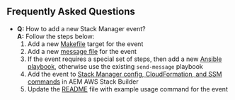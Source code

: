 Frequently Asked Questions
--------------------------

* __Q:__ How to add a new Stack Manager event?<br/>
  __A:__ Follow the steps below:<br/>
    1. Add a new [Makefile](https://github.com/shinesolutions/aem-stack-manager-messenger/blob/master/Makefile) target for the event
    2. Add a new [message file](https://github.com/shinesolutions/aem-stack-manager-messenger/tree/master/files) for the event
    3. If the event requires a special set of steps, then add a new [Ansible playbook](https://github.com/shinesolutions/aem-stack-manager-messenger/tree/master/ansible/playbooks), otherwise use the existing `send-message` playbook
    4. Add the event to [Stack Manager config, CloudFormation, and SSM commands](https://github.com/shinesolutions/aem-aws-stack-builder/commit/0fab6590ce13099271dffaf3e8e05c4289980a95) in AEM AWS Stack Builder
    5. Update the [README](https://github.com/shinesolutions/aem-stack-manager-messenger/blob/master/README.md) file with example usage command for the event
